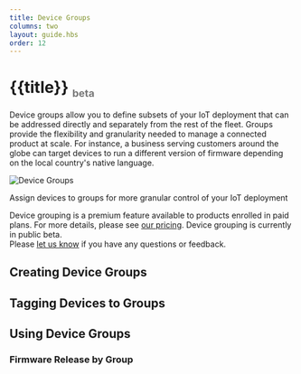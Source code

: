 ```yaml
---
title: Device Groups
columns: two
layout: guide.hbs
order: 12
---
```


# {{title}} <sub style="color: #777;font-size:18px; bottom: 0;">beta</sub>

Device groups allow you to define subsets of your IoT deployment that can
be addressed directly and separately from the rest of the fleet. Groups provide the flexibility
and granularity needed to manage a connected product at scale. For instance,
a business serving customers around the globe can target devices to run a different
version of firmware depending on the local country's native language.

![Device
Groups](/assets/images/device-groups/device-groups-overview.jpg)
<p class="caption">Assign devices to groups for more granular control of
your IoT deployment</a>

Device grouping is a premium feature available to products enrolled in
paid plans. For more details, please see
<a href="https://www.particle.io/pricing" target="_blank">our
pricing</a>. Device grouping is currently in public beta.<br/>Please
<a href="mailto:support@particle.io">let us know</a> if you have any
questions or feedback.

## Creating Device Groups

## Tagging Devices to Groups

## Using Device Groups

### Firmware Release by Group


